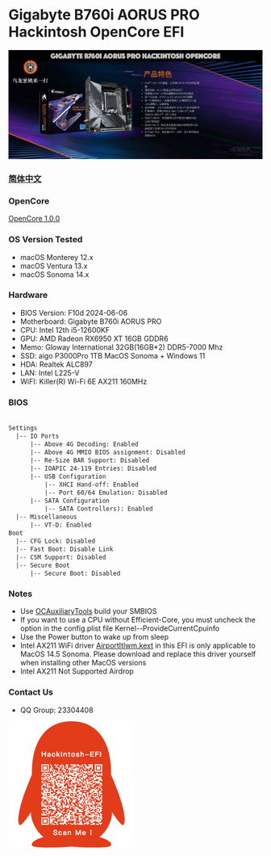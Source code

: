 # Gigabyte B760i AORUS PRO Hackintosh OpenCore EFI

![image](ScreenShot/GigabyteB760iAORUSPRO.jpg)

### [简体中文](README.zh_CN.md)

### OpenCore

[OpenCore 1.0.0](https://github.com/acidanthera/OpenCorePkg)

### OS Version Tested

- macOS Monterey 12.x
- macOS Ventura  13.x 
- macOS Sonoma  14.x 


### Hardware

- BIOS Version: F10d  2024-06-06
- Motherboard: Gigabyte B760i AORUS PRO
- CPU: Intel 12th i5-12600KF
- GPU: AMD Radeon RX6950 XT 16GB GDDR6
- Memo: Gloway International 32GB(16GB*2) DDR5-7000 Mhz
- SSD:  aigo P3000Pro  1TB   MacOS Sonoma + Windows 11
- HDA: Realtek ALC897
- LAN: Intel L225-V
- WiFI: Killer(R) Wi-Fi 6E AX211 160MHz

### BIOS

```

Settings
  |-- IO Ports
      |-- Above 4G Decoding: Enabled
      |-- Above 4G MMIO BIOS assignment: Disabled
      |-- Re-Size BAR Support: Disabled
      |-- IOAPIC 24-119 Entries: Disabled
      |-- USB Configuration
          |-- XHCI Hand-off: Enabled 
          |-- Port 60/64 Emulation: Disabled
      |-- SATA Configuration
          |-- SATA Controllers): Enabled 
  |-- Miscellaneous 
      |-- VT-D: Enabled    
Boot 
  |-- CFG Lock: Disabled
  |-- Fast Boot: Disable Link
  |-- CSM Support: Disabled
  |-- Secure Boot
      |-- Secure Boot: Disabled
```

### Notes

 - Use  [OCAuxiliaryTools](https://github.com/ic005k/OCAuxiliaryTools/releases) build your SMBIOS
 - If you want to use a CPU without  Efficient-Core, you must uncheck the option in the config.plist file Kernel--ProvideCurrentCpuinfo
 - Use the Power button to wake up from sleep
 - Intel AX211 WiFi driver [AirportItlwm.kext](https://github.com/OpenIntelWireless/itlwm/releases) in this EFI is only applicable to MacOS 14.5 Sonoma. Please download and replace this driver yourself when installing other MacOS versions
 - Intel AX211 Not Supported  Airdrop

### Contact Us 

- QQ Group: 23304408

![image](ScreenShot/QRCode.png)
